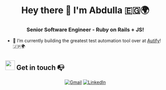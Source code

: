 <h1 align="center">Hey there 👋 I'm Abdulla 🇪🇬🌍 </h1>
<h3 align="center">Senior Software Engineer - Ruby on Rails + JS!</h3>

- 🔭 I’m currently building the greatest test automation tool over at [Autify](https://autify.com)! 🇯🇵🌍

## <img src="https://media.giphy.com/media/iY8CRBdQXODJSCERIr/giphy.gif" width="30px"> Get in touch 📭
<p align="center">
  <a href="mailto:aboodchei@gmail.com" target="_blank"><img img src="https://img.shields.io/badge/Email-%23EA4335.svg?style=plastic&logo=gmail&logoColor=white" alt="Gmail"/></a>
  <a href="https://www.linkedin.com/in/abdulla-mahmoud /" target="_blank"><img src="https://img.shields.io/badge/Linkedin-%230A66C2.svg?style=plastic&logo=linkedin&logoColor=white" alt="LinkedIn"/></a>
</p>
